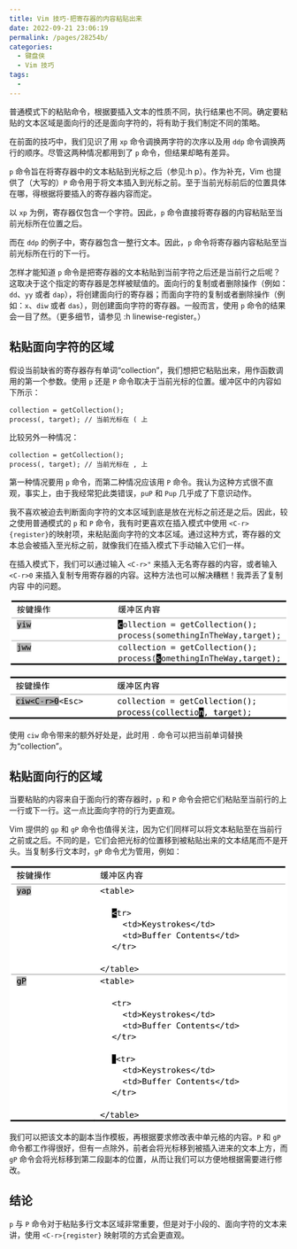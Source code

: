 ```yaml
---
title: Vim 技巧-把寄存器的内容粘贴出来
date: 2022-09-21 23:06:19
permalink: /pages/28254b/
categories:
  - 键盘侠
  - Vim 技巧
tags:
  -
---
```


普通模式下的粘贴命令，根据要插入文本的性质不同，执行结果也不同。确定要粘贴的文本区域是面向行的还是面向字符的，将有助于我们制定不同的策略。

在前面的技巧中，我们见识了用 `xp` 命令调换两字符的次序以及用 `ddp` 命令调换两行的顺序。尽管这两种情况都用到了 `p` 命令，但结果却略有差异。

`p` 命令旨在将寄存器中的文本粘贴到光标之后（参见:h p）。作为补充，Vim 也提供了（大写的）`P` 命令用于将文本插入到光标之前。至于当前光标前后的位置具体在哪，得根据将要插入的寄存器内容而定。

以 `xp` 为例，寄存器仅包含一个字符。因此，`p` 命令直接将寄存器的内容粘贴至当前光标所在位置之后。

而在 `ddp` 的例子中，寄存器包含一整行文本。因此，`p` 命令将寄存器内容粘贴至当前光标所在行的下一行。

怎样才能知道 `p` 命令是把寄存器的文本粘贴到当前字符之后还是当前行之后呢？这取决于这个指定的寄存器是怎样被赋值的。面向行的复制或者删除操作（例如：`dd`、`yy` 或者 `dap`），将创建面向行的寄存器；而面向字符的复制或者删除操作（例如：`x`、`diw` 或者 `das`），则创建面向字符的寄存器。一般而言，使用 `p` 命令的结果会一目了然。（更多细节，请参见 :h linewise-register。）

## 粘贴面向字符的区域

假设当前缺省的寄存器存有单词“collection”，我们想把它粘贴出来，用作函数调用的第一个参数。使用 `p` 还是 `P` 命令取决于当前光标的位置。缓冲区中的内容如下所示：

```
collection = getCollection();
process(, target); // 当前光标在 ( 上
```

比较另外一种情况：

```
collection = getCollection();
process(, target); // 当前光标在 , 上
```

第一种情况要用 `p` 命令，而第二种情况应该用 `P` 命令。我认为这种方式很不直观，事实上，由于我经常犯此类错误，`puP` 和 `Pup` 几乎成了下意识动作。

我不喜欢被迫去判断面向字符的文本区域到底是放在光标之前还是之后。因此，较之使用普通模式的 `p` 和 `P` 命令，我有时更喜欢在插入模式中使用 `<C-r>{register}`的映射项，来粘贴面向字符的文本区域。通过这种方式，寄存器的文本总会被插入至光标之前，就像我们在插入模式下手动输入它们一样。

在插入模式下，我们可以通过输入 `<C-r>"` 来插入无名寄存器的内容，或者输入 `<C-r>0` 来插入复制专用寄存器的内容。这种方法也可以解决糟糕！我弄丢了复制内容 中的问题。

![](../../.vuepress/public/img/vim/118.jpg)

![](../../.vuepress/public/img/vim/119.jpg)

使用 `ciw` 命令带来的额外好处是，此时用 `.` 命令可以把当前单词替换为“collection”。

## 粘贴面向行的区域

当要粘贴的内容来自于面向行的寄存器时，`p` 和 `P` 命令会把它们粘贴至当前行的上一行或下一行。这一点比面向字符的行为更直观。

Vim 提供的 `gp` 和 `gP` 命令也值得关注，因为它们同样可以将文本粘贴至在当前行之前或之后。不同的是，它们会把光标的位置移到被粘贴出来的文本结尾而不是开头。当复制多行文本时，`gP` 命令尤为管用，例如：

![](../../.vuepress/public/img/vim/120.jpg)

我们可以把该文本的副本当作模板，再根据要求修改表中单元格的内容。`P` 和 `gP` 命令都工作得很好，但有一点除外，前者会将光标移到被插入进来的文本上方，而 `gP` 命令会将光标移到第二段副本的位置，从而让我们可以方便地根据需要进行修改。

## 结论

`p` 与 `P` 命令对于粘贴多行文本区域非常重要，但是对于小段的、面向字符的文本来讲，使用 `<C-r>{register}` 映射项的方式会更直观。
